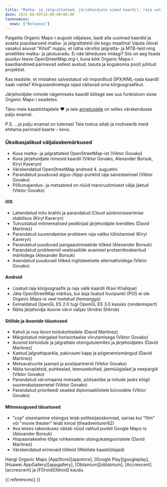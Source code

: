 ```yaml
---
title: "Matka- ja jalgrattateed, järjehoidjate nimed kaardil, raja valik, kõrgusgraafik ja palju muud augusti väljalaskes"
date: 2025-08-09T10:00:00+00:00
taxonomies:
  news: ["Releases"]
---
```


Paigalda Organic Maps-i augusti väljalase, laadi alla uusimad kaardid ja avasta populaarseid matka- ja jalgrattateid üle kogu maailma! Vajuta üleval vasakul asuvat "Kihid" nuppu, et näha värvilisi jalgratta- ja MTB-teid ning ametlikke matka- ja jalutusradu. Ei näe läheduses midagi? Siis on aeg lisada puuduv teave OpenStreetMap.org-i, kuna kõik Organic Maps-i kaardiandmed pärinevad sellest avatud, tasuta ja kogukonna poolt juhitud projektist.

Kas teadsite, et mistahes salvestatud või imporditud GPX/KML-rada kaardil saab valida? Kõrgusandmetega rajad näitavad oma kõrgusgraafikut.

Järjehoidjate nimede nägemiseks kaardil lülitage see uus funktsioon sisse Organic Maps-i seadetes.

Tänu meie kaastöötajatele ❤️ ja teie [annetustele](@/donate/index.et.md) on selles värskenduses palju enamat.

P.S. ...ja palju enamat on tulemas! Teie toetus aitab ja motiveerib meid ehitama parimaid kaarte – koos.

### Üksikasjalikud väljalaskemärkused

- Kuva matka- ja jalgrattateid OpenStreetMap-ist (Viktor Govako)
- Kuva järjehoidjate nimesid kaardil (Viktor Govako, Alexander Borsuk, Kiryl Kaveryn)
- Värskendatud OpenStreetMap andmed 4. augustini
- Parandatud puuduvad algus-/lõpp-punktid raja salvestamisel (Viktor Govako)
- Põllumajandus- ja metsateed on nüüd marsruutimisest välja jäetud (Viktor Govako)

#### iOS
- Lahendatud mitu krahhi ja parandatud iCloud sünkroniseerimise stabiilsus (Kiryl Kaveryn)
- Tutvustatud mitmerealised pealkirjad järjehoidjate loendites (David Martinez)
- Parandatud suurendamise probleem raja valiku tühistamisel (Kiryl Kaveryn)
- Parandatud puuduvad pangaautomaatide tõlked (Alexander Borsuk)
- Parandatud probleemid veebisaitide avamisel protsentkodeeritud märkidega (Alexander Borsuk)
- Asendatud puuduvad tõlked ingliskeelsete alternatiividega (Viktor Govako)

#### Android
- Lisatud raja kõrgusgraafik ja raja valik kaardil (Kavi Khalique)
- Jäta OpenStreetMap märkus, kui äsja lisatud huvipunkt (POI) ei ole Organic Maps-is veel toetatud (hemanggs)
- Eemaldatud OpenGL ES 2.0 tugi OpenGL ES 3.0 kasuks (renderexpert)
- Näita järjehoidja ikoone värvi valijas (Andrei Shkrob)

#### Stiilide ja ikoonide täiustused
- Kahvli ja noa ikoon toidukohtadele (David Martinez)
- Märgistatud märgalad horisontaalse viirutamisega (Viktor Govako)
- Ikoonid kiirtoidule ja jalgrattale otsingutulemites ja järjehoidjates (David Martinez)
- Kaetud jalgrattaparkla, pakiruumi kapp ja põgenemismängud (David Martinez)
- Metsavalvurite jaamad ja postipartnerid (Viktor Govako)
- Näita turuplatsid, puhkealad, teenusekohad, jaemüügialad ja veepargid (Viktor Govako)
- Parandatud värvimaania metsade, põõsastike ja niitude jaoks kõigil suurendustasemetel (Viktor Govako)
- Parandatud prioriteedi seaded diplomaatilistele büroodele (Viktor Govako)

#### Mitmesugused täiustused
- "cop" sisestamine otsingus leiab politseijaoskonnad, samas kui "film" või "movie theater" leiab kinod (theadventurer62)
- Ava teises rakenduses näitab nüüd valitud punkti Google Maps-is (Alexander Borsuk)
- Hispaaniakeelne tõlge rohkematele otsingukategooriatele (David Martinez)
- Värskendatud erinevaid tõlkeid (Weblate kaastöötajad)

Hangi Organic Maps [AppStore][appstore], [Google Play][googleplay], [Huawei AppGallery][appgallery], [Obtainium][obtainium], [Accrescent][accrescent] ja [FDroid][fdroid] kaudu.

{{ references() }}
